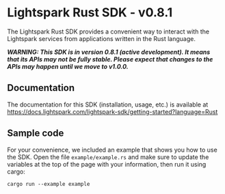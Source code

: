 # Lightspark Rust SDK - v0.8.1

The Lightspark Rust SDK provides a convenient way to interact with the Lightspark services from applications written in the Rust language.

***WARNING: This SDK is in version 0.8.1 (active development). It means that its APIs may not be fully stable. Please expect that changes to the APIs may happen until we move to v1.0.0.***

## Documentation

The documentation for this SDK (installation, usage, etc.) is available at https://docs.lightspark.com/lightspark-sdk/getting-started?language=Rust

## Sample code

For your convenience, we included an example that shows you how to use the SDK.
Open the file `example/example.rs` and make sure to update the variables at the top of the page with your information, then run it using cargo:

```
cargo run --example example
```
